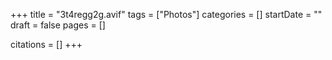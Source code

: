 +++
title = "3t4regg2g.avif"
tags = ["Photos"]
categories = []
startDate = ""
draft = false
pages = []

citations = []
+++
